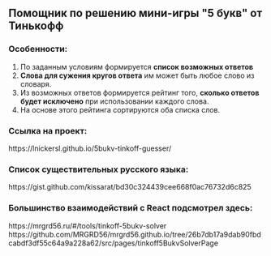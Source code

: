 <h2>Помощник по решению мини-игры "5 букв" от Тинькофф</h2>

<h3>Особенности:</h3>
<ol>
  <li>По заданным условиям формируется <b>список возможных ответов</b></li>
  <li><b>Слова для сужения кругов ответа</b> им может быть любое слово из словаря.</li>
  <li>Из возможных ответов формируется рейтинг того, <b>сколько ответов будет исключено</b> при использовании каждого слова.</li>
  <li>На основе этого рейтинга сортируются оба списка слов.</li>
</ol>

<h3>Ссылка на проект:</h3>
https://lnickersl.github.io/5bukv-tinkoff-guesser/

<h3>Список существительных русского языка:</h3>
https://gist.github.com/kissarat/bd30c324439cee668f0ac76732d6c825

<h3>Большинство взаимодействий с React подсмотрел здесь:</h3>
https://mrgrd56.ru/#/tools/tinkoff-5bukv-solver
https://github.com/MRGRD56/mrgrd56.github.io/tree/26b7db17a9dab90fbdcabdf3df55c64a9a228a62/src/pages/tinkoff5BukvSolverPage  
